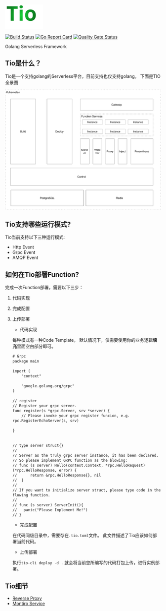 ![](logo.svg)
 
[![Build Status](https://travis-ci.com/tio-serverless/tio.svg?branch=master)](https://travis-ci.com/tio-serverless/tio) [![Go Report Card](https://goreportcard.com/badge/github.com/tio-serverless/tio)](https://goreportcard.com/report/github.com/tio-serverless/tio) [![Quality Gate Status](https://sonarcloud.io/api/project_badges/measure?project=tio-serverless_tio&metric=alert_status)](https://sonarcloud.io/dashboard?id=tio-serverless_tio)

Golang Serverless Framework

## Tio是什么？

Tio是一个支持golang的Serverless平台，目前支持也仅支持golang。 下面是TIO 全景图


![](landscape.svg) 

## Tio支持哪些运行模式?

Tio当前支持以下三种运行模式:

- Http Event
- Grpc Event
- AMQP Event

## 如何在Tio部署Function?

完成一次Function部署，需要以下三步：

1. 代码实现
2. 完成配置
3. 上传部署

    + 代码实现
    
    每种模式有一种Code Template， 默认情况下，仅需要使用你的业务逻辑**填充**里面空白部分即可。 
    ```golang
    # Grpc 
    package main
    
    import (
        "context"
    
        "google.golang.org/grpc"
    )
    
    // register 
    // Register your grpc server.
    func register(s *grpc.Server, srv *server) {
        // Please invoke your grpc register funcion, e.g. rpc.RegisterEchoServer(s, srv)
        
    }
    
    
    // type server struct{}
    //
    // Server as the truly grpc server instance, it has been declared.
    // So please implement GRPC function as the blowing:
    // func (s server) Hello(context.Context, *rpc.HelloRequest) (*rpc.HelloResponse, error) {
    //		return &rpc.HelloResponse{}, nil
    //	}
    //
    // If you want to initialize server struct, please type code in the flowing function.
    //
    // func (s server) ServerInit(){
    //	 panic("Please Implement Me!")
    // }
    ```
    
    + 完成配置
    
    在代码同级目录中，需要存在`.tio.toml`文件。 此文件描述了Tio应该如何部署当前代码。
    
    + 上传部署
    
    执行`tio-cli deploy -d .` 就会将当前您所编写的代码打包上传，进行实例部署。
    
## Tio细节

+ [Reverse Proxy](proxy/README.md) 
+ [Montiro Service](monitor/README.md)